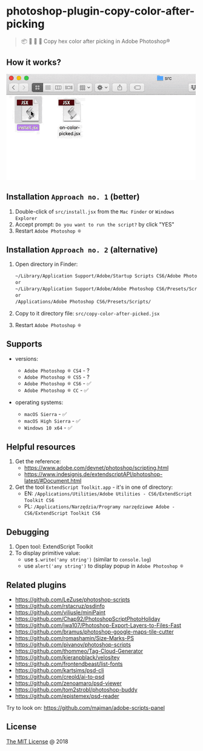 # photoshop-plugin-copy-color-after-picking

> :package: :tulip: :art: :nut_and_bolt: Copy hex color after picking in Adobe Photoshop®

## How it works?

![](./images/demo.gif)

## Installation `Approach no. 1` (better)

1. Double-click of `src/install.jsx` from the `Mac Finder` or `Windows Explorer`
2. Accept prompt: `Do you want to run the script?` by click "YES"
3. Restart `Adobe Photoshop ®`

## Installation `Approach no. 2` (alternative)

1. Open directory in Finder:

    ```markdown
    ~/Library/Application Support/Adobe/Startup Scripts CS6/Adobe Photoshop
    or
    ~/Library/Application Support/Adobe/Adobe Photoshop CS6/Presets/Scripts
    or
    /Applications/Adobe Photoshop CS6/Presets/Scripts/
    ```

2. Copy to it directory file: `src/copy-color-after-picked.jsx`
3. Restart `Adobe Photoshop ®`

## Supports

* versions:

    * `Adobe Photoshop ® CS4` - ?
    * `Adobe Photoshop ® CS5` - ?
    * `Adobe Photoshop ® CS6` - :white_check_mark:
    * `Adobe Photoshop ® CC` - :white_check_mark:

* operating systems:

    * `macOS Sierra` - :white_check_mark:
    * `macOS High Sierra` - :white_check_mark:
    * `Windows 10 x64` -  :white_check_mark:

## Helpful resources

1. Get the reference:
    - https://www.adobe.com/devnet/photoshop/scripting.html
    - https://www.indesignjs.de/extendscriptAPI/photoshop-latest/#Document.html
2. Get the tool `ExtendScript Toolkit.app` - it's in one of directory:
    - EN: `/Applications/Utilities/Adobe Utilities - CS6/ExtendScript Toolkit CS6`
    - PL: `/Applications/Narzędzia/Programy narzędziowe Adobe - CS6/ExtendScript Toolkit CS6`

## Debugging

1. Open tool: ExtendScript Toolkit
2. To display primitive value:
    - use `$.write('any string')` (similar to `console.log`)
    - use `alert('any string')` to display popup in `Adobe Photoshop ®`

## Related plugins

* https://github.com/LeZuse/photoshop-scripts
* https://github.com/rstacruz/psdinfo
* https://github.com/viliusle/miniPaint
* https://github.com/Chap92/PhotoshopScriptPhotoHoliday
* https://github.com/jwa107/Photoshop-Export-Layers-to-Files-Fast
* https://github.com/bramus/photoshop-google-maps-tile-cutter
* https://github.com/romashamin/Size-Marks-PS
* https://github.com/pivanov/photoshop-scripts
* https://github.com/thommeo/Tag-Cloud-Generator
* https://github.com/kieranpblack/velositey
* https://github.com/frontendbeast/list-fonts
* https://github.com/kartsims/psd-cli
* https://github.com/creold/ai-to-psd
* https://github.com/zenoamaro/psd-viewer
* https://github.com/tom2strobl/photoshop-buddy
* https://github.com/epistemex/psd-reader

Try to look on: https://github.com/majman/adobe-scripts-panel

## License

[The MIT License](http://piecioshka.mit-license.org) @ 2018
